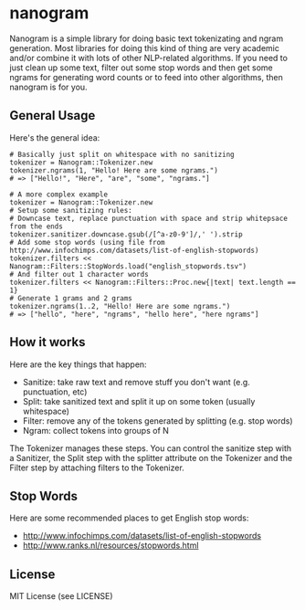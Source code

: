 nanogram
========
Nanogram is a simple library for doing basic text tokenizating and ngram 
generation. Most libraries for doing this kind of thing are very academic and/or 
combine it with lots of other NLP-related algorithms. If you need to just 
clean up some text, filter out some stop words and then get some ngrams 
for generating word counts or to feed into other algorithms, then nanogram is 
for you. 

General Usage
-------------
Here's the general idea:

    # Basically just split on whitespace with no sanitizing
    tokenizer = Nanogram::Tokenizer.new
    tokenizer.ngrams(1, "Hello! Here are some ngrams.")
    # => ["Hello!", "Here", "are", "some", "ngrams."] 
    
    # A more complex example
    tokenizer = Nanogram::Tokenizer.new
    # Setup some sanitizing rules:
    # Downcase text, replace punctuation with space and strip whitepsace from the ends
    tokenizer.sanitizer.downcase.gsub(/[^a-z0-9']/,' ').strip
    # Add some stop words (using file from http://www.infochimps.com/datasets/list-of-english-stopwords)
    tokenizer.filters << Nanogram::Filters::StopWords.load("english_stopwords.tsv")
    # And filter out 1 character words
    tokenizer.filters << Nanogram::Filters::Proc.new{|text| text.length == 1}
    # Generate 1 grams and 2 grams
    tokenizer.ngrams(1..2, "Hello! Here are some ngrams.")
    # => ["hello", "here", "ngrams", "hello here", "here ngrams"] 

How it works
------------
Here are the key things that happen:

* Sanitize: take raw text and remove stuff you don't want (e.g. punctuation, etc)
* Split: take sanitized text and split it up on some token (usually whitespace)
* Filter: remove any of the tokens generated by splitting (e.g. stop words)
* Ngram: collect tokens into groups of N

The Tokenizer manages these steps. You can control the sanitize step with 
a Sanitizer, the Split step with the splitter attribute on the Tokenizer and the 
Filter step by attaching filters to the Tokenizer.

Stop Words
----------
Here are some recommended places to get English stop words:

* <http://www.infochimps.com/datasets/list-of-english-stopwords>
* <http://www.ranks.nl/resources/stopwords.html>

License
-------
MIT License (see LICENSE)